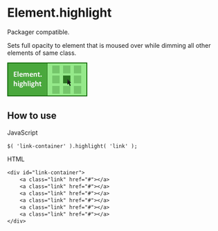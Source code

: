 Element.highlight
===========

Packager compatible.

Sets full opacity to element that is moused over while dimming all other elements of same class.

![Screenshot](http://github.com/subhaze/mootools-element-highlight/raw/master/logo.png)

How to use
----------

JavaScript

	$( 'link-container' ).highlight( 'link' );
	
HTML

	<div id="link-container">
		<a class="link" href="#"></a>
		<a class="link" href="#"></a>
		<a class="link" href="#"></a>
		<a class="link" href="#"></a>
		<a class="link" href="#"></a>
		<a class="link" href="#"></a>
	</div>